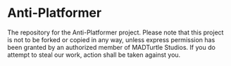 Anti-Platformer
===============

The repository for the Anti-Platformer project. Please note that this project is not to be forked or copied in any way, unless express permission has been granted by an authorized member of MADTurtle Studios. If you do attempt to steal our work, action shall be taken against you.
